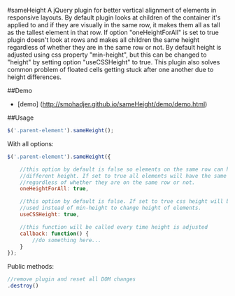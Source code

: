 #sameHeight
A jQuery plugin for better vertical alignment of elements in responsive layouts. By default plugin looks at children of the container it's applied to and if they are visually in the same row, it makes them all as tall as the tallest element in that row. If option "oneHeightForAll" is set to true plugin doesn't look at rows and makes all children the same height regardless of whether they are in the same row or not. By default height is adjusted using css property "min-height", but this can be changed to "height" by setting option "useCSSHeight" to true. This plugin also solves common problem of floated cells getting stuck after one another due to height differences.

##Demo
- [demo] (http://smohadjer.github.io/sameHeight/demo/demo.html)


##Usage
```javascript
$('.parent-element').sameHeight();
```

With all options:
```javascript
$('.parent-element').sameHeight({

	//this option by default is false so elements on the same row can have
	//different height. If set to true all elements will have the same height
	//regardless of whether they are on the same row or not.
	oneHeightForAll: true,

	//this option by default is false. If set to true css height will be
	//used instead of min-height to change height of elements.
	useCSSHeight: true,

	//this function will be called every time height is adjusted
	callback: function() {
		//do something here...
	}
});
```

Public methods:
```javascript
//remove plugin and reset all DOM changes
.destroy()

```
